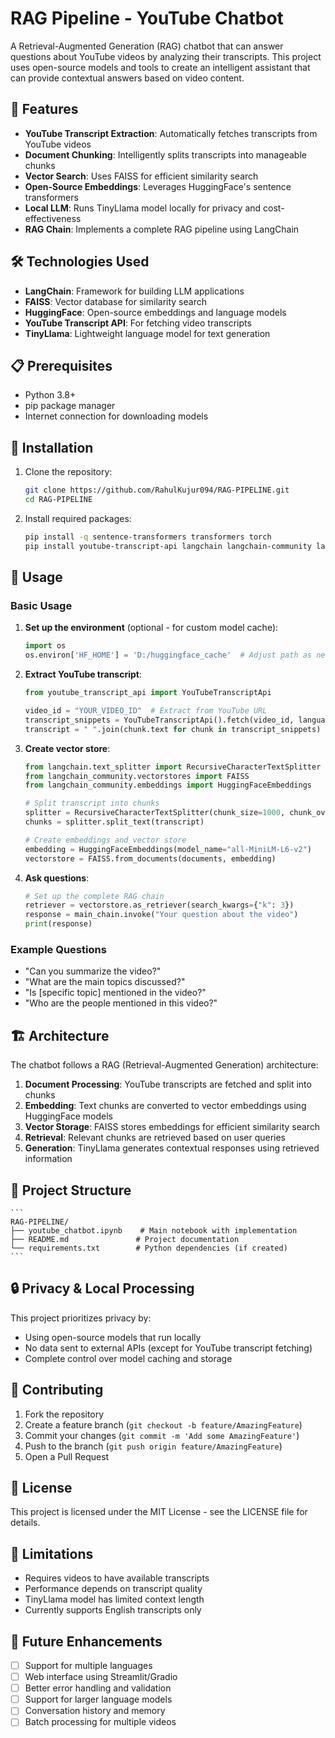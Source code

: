 # RAG Pipeline - YouTube Chatbot

A Retrieval-Augmented Generation (RAG) chatbot that can answer questions about YouTube videos by analyzing their transcripts. This project uses open-source models and tools to create an intelligent assistant that can provide contextual answers based on video content.

## 🚀 Features

- **YouTube Transcript Extraction**: Automatically fetches transcripts from YouTube videos
- **Document Chunking**: Intelligently splits transcripts into manageable chunks
- **Vector Search**: Uses FAISS for efficient similarity search
- **Open-Source Embeddings**: Leverages HuggingFace's sentence transformers
- **Local LLM**: Runs TinyLlama model locally for privacy and cost-effectiveness
- **RAG Chain**: Implements a complete RAG pipeline using LangChain

## 🛠️ Technologies Used

- **LangChain**: Framework for building LLM applications
- **FAISS**: Vector database for similarity search
- **HuggingFace**: Open-source embeddings and language models
- **YouTube Transcript API**: For fetching video transcripts
- **TinyLlama**: Lightweight language model for text generation

## 📋 Prerequisites

- Python 3.8+
- pip package manager
- Internet connection for downloading models

## 🔧 Installation

1. Clone the repository:
    ```bash
    git clone https://github.com/RahulKujur094/RAG-PIPELINE.git
    cd RAG-PIPELINE
    ```

2. Install required packages:
    ```bash
    pip install -q sentence-transformers transformers torch
    pip install youtube-transcript-api langchain langchain-community langchain-huggingface faiss-cpu
    ```

## 🎯 Usage

### Basic Usage

1. **Set up the environment** (optional - for custom model cache):
    ```python
    import os
    os.environ['HF_HOME'] = 'D:/huggingface_cache'  # Adjust path as needed
    ```

2. **Extract YouTube transcript**:
    ```python
    from youtube_transcript_api import YouTubeTranscriptApi

    video_id = "YOUR_VIDEO_ID"  # Extract from YouTube URL
    transcript_snippets = YouTubeTranscriptApi().fetch(video_id, languages=["en"])
    transcript = " ".join(chunk.text for chunk in transcript_snippets)
    ```

3. **Create vector store**:
    ```python
    from langchain.text_splitter import RecursiveCharacterTextSplitter
    from langchain_community.vectorstores import FAISS
    from langchain_community.embeddings import HuggingFaceEmbeddings

    # Split transcript into chunks
    splitter = RecursiveCharacterTextSplitter(chunk_size=1000, chunk_overlap=200)
    chunks = splitter.split_text(transcript)

    # Create embeddings and vector store
    embedding = HuggingFaceEmbeddings(model_name="all-MiniLM-L6-v2")
    vectorstore = FAISS.from_documents(documents, embedding)
    ```

4. **Ask questions**:
    ```python
    # Set up the complete RAG chain
    retriever = vectorstore.as_retriever(search_kwargs={"k": 3})
    response = main_chain.invoke("Your question about the video")
    print(response)
    ```

### Example Questions

- "Can you summarize the video?"
- "What are the main topics discussed?"
- "Is [specific topic] mentioned in the video?"
- "Who are the people mentioned in this video?"

## 🏗️ Architecture

The chatbot follows a RAG (Retrieval-Augmented Generation) architecture:

1. **Document Processing**: YouTube transcripts are fetched and split into chunks
2. **Embedding**: Text chunks are converted to vector embeddings using HuggingFace models
3. **Vector Storage**: FAISS stores embeddings for efficient similarity search
4. **Retrieval**: Relevant chunks are retrieved based on user queries
5. **Generation**: TinyLlama generates contextual responses using retrieved information

## 📁 Project Structure

    ```
    RAG-PIPELINE/
    ├── youtube_chatbot.ipynb    # Main notebook with implementation
    ├── README.md               # Project documentation
    └── requirements.txt        # Python dependencies (if created)
    ```

## 🔒 Privacy & Local Processing

This project prioritizes privacy by:
- Using open-source models that run locally
- No data sent to external APIs (except for YouTube transcript fetching)
- Complete control over model caching and storage

## 🤝 Contributing

1. Fork the repository
2. Create a feature branch (`git checkout -b feature/AmazingFeature`)
3. Commit your changes (`git commit -m 'Add some AmazingFeature'`)
4. Push to the branch (`git push origin feature/AmazingFeature`)
5. Open a Pull Request

## 📝 License

This project is licensed under the MIT License - see the LICENSE file for details.

## 🚨 Limitations

- Requires videos to have available transcripts
- Performance depends on transcript quality
- TinyLlama model has limited context length
- Currently supports English transcripts only

## 🔮 Future Enhancements

- [ ] Support for multiple languages
- [ ] Web interface using Streamlit/Gradio
- [ ] Better error handling and validation
- [ ] Support for larger language models
- [ ] Conversation history and memory
- [ ] Batch processing for multiple videos
